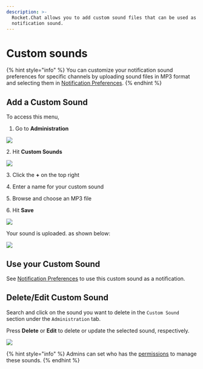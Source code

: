 ```yaml
---
description: >-
  Rocket.Chat allows you to add custom sound files that can be used as a
  notification sound.
---
```


# Custom sounds

{% hint style="info" %}
You can customize your notification sound preferences for specific channels by uploading sound files in MP3 format and selecting them in [Notification Preferences](../../user-guides/rooms/channels/#notifications-preferences).
{% endhint %}

## Add a Custom Sound

To access this menu,

1. Go to **Administration**

![](<../../../.gitbook/assets/2021-11-20\_23-29-48 (1) (1) (1) (1) (12) (10) (27) (1).png>)

2\. Hit **Custom Sounds**

![](../../../.gitbook/assets/2021-11-22\_21-12-21.png)

3\. Click the **+** on the top right

4\. Enter a name for your custom sound

5\. Browse and choose an MP3 file

6\. Hit **Save**

![](../../../.gitbook/assets/2021-11-22\_21-26-55.png)

Your sound is uploaded. as shown below:

![](../../../.gitbook/assets/2021-11-22\_21-38-23.png)

## Use your Custom Sound

See [Notification Preferences](../../user-guides/rooms/channels/#notifications-preferences) to use this custom sound as a notification.

## Delete/Edit Custom Sound

Search and click on the sound you want to delete in the `Custom Sound` section under the `Administration` tab.

Press **Delete** or **Edit** to delete or update the selected sound, respectively.

![](../../../.gitbook/assets/2021-11-22\_21-37-32.png)

{% hint style="info" %}
Admins can set who has the [permissions](permissions.md) to manage these sounds.
{% endhint %}
